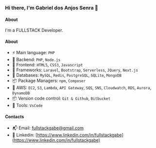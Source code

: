 ### Hi there, I'm Gabriel dos Anjos Senra 👋

#### About
I'm a FULLSTACK Developer.

#### About
- ⚡️ Main language: `PHP`
- 📡 Backend: `PHP`, `Node.js`
- 🎉 Frontend: `HTML5`, `CSS3`, `Javascript`
- 🔌 Frameworks: `Laravel`, `Bootstrap`, `Serverless`, `JQuery`, `Next.js`
- 👑 Databases: `MySQL`, `Redis`, `PostgreSQL`, `SQLite`, `MongoDB`
- 📦️ Package Managers: `npm`, `Composer`
- 🚀 AWS: `EC2`, `S3`, `Lambda`, `API Gateway`, `SQS`, `SNS`, `Cloudwatch`, `RDS`, `Aurora`, `DynamoDB`
- 📦️ Version code control: `Git & Github`, `Bitbucket`
- 🔨 Tools: `VsCode`

#### Contacts

- 📬 Email: fullstackgabe@gmail.com
- 👤 Linkedin: [https://www.linkedin.com/in/fullstackgabe](https://www.linkedin.com/in/fullstackgabe)
